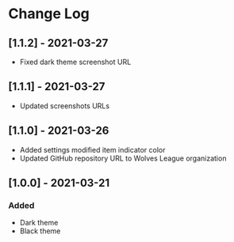 # Change Log

## [1.1.2] - 2021-03-27

- Fixed dark theme screenshot URL

## [1.1.1] - 2021-03-27

- Updated screenshots URLs

## [1.1.0] - 2021-03-26

- Added settings modified item indicator color
- Updated GitHub repository URL to Wolves League organization

## [1.0.0] - 2021-03-21

### Added

- Dark theme
- Black theme
